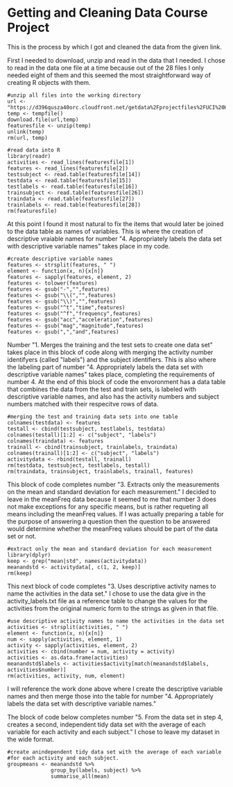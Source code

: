 # Getting and Cleaning Data Course Project

This is the process by which I got and cleaned the data from the given link.

First I needed to download, unzip and read in the data that I needed.  I chose to read in the data one file at a time because out of the 28 files I only needed eight of them and this seemed the most straightforward way of creating R objects with them.   

```
#unzip all files into the working directory
url <- "https://d396qusza40orc.cloudfront.net/getdata%2Fprojectfiles%2FUCI%20HAR%20Dataset.zip"
temp <- tempfile()
download.file(url,temp)
featuresfile <- unzip(temp)
unlink(temp)
rm(url, temp)

#read data into R
library(readr)
activities <- read_lines(featuresfile[1])
features <- read_lines(featuresfile[2])
testsubject <- read.table(featuresfile[14])
testdata <- read.table(featuresfile[15])
testlabels <- read.table(featuresfile[16])
trainsubject <- read.table(featuresfile[26])
traindata <- read.table(featuresfile[27])
trainlabels <- read.table(featuresfile[28])
rm(featuresfile)
```

At this point I found it most natural to fix the items that would later be joined to the data table as names of variables.  This is where the creation of descriptive vraiable names for number "4. Appropriately labels the data set with descriptive variable names" takes place in my code.   

```
#create descriptive variable names
features <- strsplit(features, " ")
element <- function(x, n){x[n]}
features <- sapply(features, element, 2)
features <- tolower(features)
features <- gsub("-","",features)
features <- gsub("\\(","",features)
features <- gsub("\\)","",features)
features <- gsub("^t","time",features)
features <- gsub("^f","frequency",features)
features <- gsub("acc","acceleration",features)
features <- gsub("mag","magnitude",features)
features <- gsub(",","and",features)
```

Number "1. Merges the training and the test sets to create one data set" takes place in this block of code along with merging the activity number identifyers (called "labels") and the subject identifiers.  This is also where the labeling part of number "4. Appropriately labels the data set with descriptive variable names" takes place, completing the requirements of number 4.  At the end of this block of code the envoronment has a data table that combines the data from the test and train sets, is labeled with descriptive variable names, and also has the activity numbers and subject numbers matched with their respecitve rows of data.    

```
#merging the test and training data sets into one table
colnames(testdata) <- features
testall <- cbind(testsubject, testlabels, testdata)
colnames(testall)[1:2] <- c("subject", "labels")
colnames(traindata) <- features
trainall <- cbind(trainsubject, trainlabels, traindata)
colnames(trainall)[1:2] <- c("subject", "labels")
activitydata <- rbind(testall, trainall)
rm(testdata, testsubject, testlabels, testall)
rm(traindata, trainsubject, trainlabels, trainall, features)
```   

This block of code completes number "3. Extracts only the measurements on the mean and standard deviation for each measurement."  I decided to leave in the meanFreq data because it seemed to me that number 3 does not make exceptions for any specific means, but is rather requeting all means including the meanFreq values.  If I was actually preparing a table for the purpose of answering a question then the question to be answered would determine whether the meanFreq values should be part of the data set or not.   

```
#extract only the mean and standard deviation for each measurement
library(dplyr)
keep <- grep("mean|std", names(activitydata))
meanandstd <- activitydata[, c(1, 2, keep)]
rm(keep)
```

This next block of code completes "3. Uses descriptive activity names to name the activities in the data set."  I chose to use the data give in the activity_labels.txt file as a reference table to change the values for the activities from the original numeric form to the strings as given in that file.   

```
#use descriptive activity names to name the activities in the data set
activities <- strsplit(activities, " ")
element <- function(x, n){x[n]}
num <- sapply(activities, element, 1)
activity <- sapply(activities, element, 2)
activities <- cbind(number = num, activity = activity)
activities <- as.data.frame(activities)
meanandstd$labels <- activities$activity[match(meanandstd$labels, activities$number)]
rm(activities, activity, num, element)
```

I will reference the work done above where I create the descriptive variable names and then merge those into the table for number "4. Appropriately labels the data set with descriptive variable names."    

The block of code below completes number "5. From the data set in step 4, creates a second, independent tidy data set with the average of each variable for each activity and each subject."   I chose to leave my dataset in the wide format.

```
#create anindependent tidy data set with the average of each variable
#for each activity and each subject.
groupmeans <- meanandstd %>%
              group_by(labels, subject) %>%
              summarise_all(mean)
```
